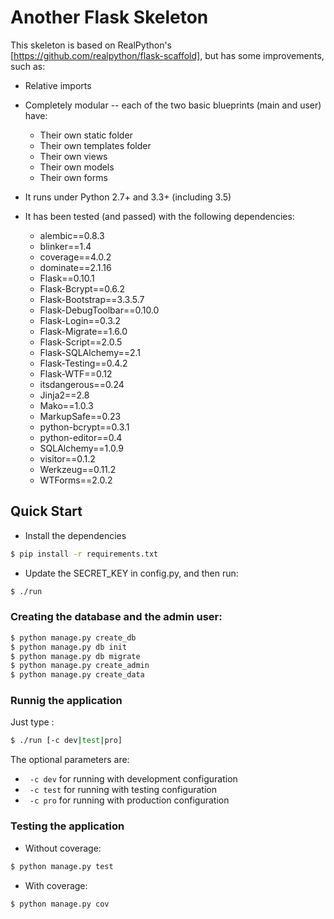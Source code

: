 # Another Flask Skeleton

This skeleton is based on RealPython's [https://github.com/realpython/flask-scaffold],
but has some improvements, such as:

 * Relative imports

 * Completely modular -- each of the two basic blueprints (main and user) have:
   - Their own static folder
   - Their own templates folder
   - Their own views
   - Their own models
   - Their own forms

 * It runs under Python 2.7+ and 3.3+ (including 3.5)

 * It has been tested (and passed) with the following dependencies:
    - alembic==0.8.3
    - blinker==1.4
    - coverage==4.0.2
    - dominate==2.1.16
    - Flask==0.10.1
    - Flask-Bcrypt==0.6.2
    - Flask-Bootstrap==3.3.5.7
    - Flask-DebugToolbar==0.10.0
    - Flask-Login==0.3.2
    - Flask-Migrate==1.6.0
    - Flask-Script==2.0.5
    - Flask-SQLAlchemy==2.1
    - Flask-Testing==0.4.2
    - Flask-WTF==0.12
    - itsdangerous==0.24
    - Jinja2==2.8
    - Mako==1.0.3
    - MarkupSafe==0.23
    - python-bcrypt==0.3.1
    - python-editor==0.4
    - SQLAlchemy==1.0.9
    - visitor==0.1.2
    - Werkzeug==0.11.2
    - WTForms==2.0.2


## Quick Start

 * Install the dependencies
 
 ```sh
$ pip install -r requirements.txt
```

 * Update the SECRET_KEY in config.py, and then run:
 
```sh
$ ./run
```

### Creating the database and the admin user:

```sh
$ python manage.py create_db
$ python manage.py db init
$ python manage.py db migrate
$ python manage.py create_admin
$ python manage.py create_data
```

### Runnig the application
Just type :

```sh
$ ./run [-c dev|test|pro]
```
The optional parameters are:
   - ``` -c dev```      for running with development configuration
   - ``` -c test```     for running with testing configuration
   - ``` -c pro```      for running with production configuration


### Testing the application

 * Without coverage:

```sh
$ python manage.py test
```

 * With coverage:

```sh
$ python manage.py cov
```
